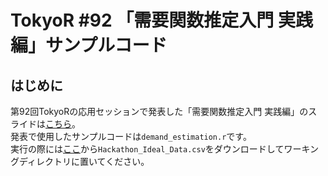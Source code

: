 # TokyoR #92 「需要関数推定入門 実践編」サンプルコード

## はじめに

第92回TokyoRの応用セッションで発表した「需要関数推定入門 実践編」のスライドは[こちら](https://speakerdeck.com/mns54/practical-demand-estimation)。  
発表で使用したサンプルコードは`demand_estimation.r`です。  
実行の際には[ここ](https://www.kaggle.com/iamprateek/store-transaction-data)から`Hackathon_Ideal_Data.csv`をダウンロードしてワーキングディレクトリに置いてください。
